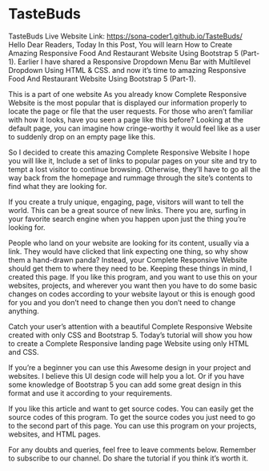# TasteBuds
TasteBuds
Live Website Link: https://sona-coder1.github.io/TasteBuds/
Hello Dear Readers, Today In this Post, You will learn How to Create Amazing Responsive Food And Restaurant Website Using Bootstrap 5 (Part-1). Earlier I have shared a Responsive Dropdown Menu Bar with Multilevel Dropdown Using HTML & CSS. and now it’s time to amazing Responsive Food And Restaurant Website Using Bootstrap 5 (Part-1).
 
This is a part of one website As you already know Complete Responsive Website is the most popular that is displayed our information properly to locate the page or file that the user requests. For those who aren’t familiar with how it looks, have you seen a page like this before? Looking at the default page, you can imagine how cringe-worthy it would feel like as a user to suddenly drop on an empty page like this.

So I decided to create this amazing Complete Responsive Website I hope you will like it, Include a set of links to popular pages on your site and try to tempt a lost visitor to continue browsing. Otherwise, they’ll have to go all the way back from the homepage and rummage through the site’s contents to find what they are looking for.

If you create a truly unique, engaging, page, visitors will want to tell the world. This can be a great source of new links. There you are, surfing in your favorite search engine when you happen upon just the thing you’re looking for.
 
People who land on your website are looking for its content, usually via a link. They would have clicked that link expecting one thing, so why show them a hand-drawn panda? Instead, your Complete Responsive Website should get them to where they need to be. Keeping these things in mind, I created this page.
If you like this program, and you want to use this on your websites, projects, and wherever you want then you have to do some basic changes on codes according to your website layout or this is enough good for you and you don’t need to change then you don’t need to change anything.
 
Catch your user’s attention with a beautiful Complete Responsive Website created with only CSS and Bootstrap 5. Today’s tutorial will show you how to create a Complete Responsive landing page Website using only HTML and CSS.
 
If you’re a beginner you can use this Awesome design in your project and websites. I believe this UI design code will help you a lot. Or if you have some knowledge of Bootstrap 5 you can add some great design in this format and use it according to your requirements.
 
If you like this article and want to get source codes. You can easily get the source codes of this program. To get the source codes you just need to go to the second part of this page. You can use this program on your projects, websites, and HTML pages.
 
For any doubts and queries, feel free to leave comments below. Remember to subscribe to our channel. Do share the tutorial if you think it’s worth it.

